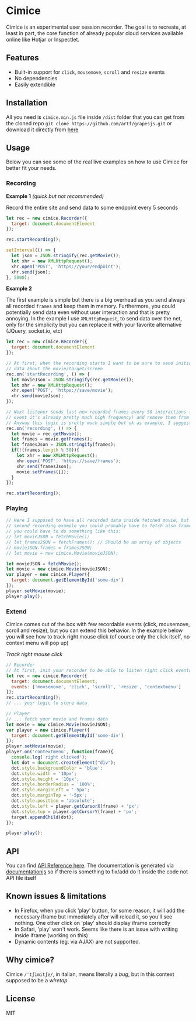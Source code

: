 # Cimice

Cimice is an experimental user session recorder. The goal is to recreate, at least in part, the core function of already popular cloud services available online like Hotjar or Inspectlet.

## Features

* Built-in support for `click`, `mousemove`, `scroll` and `resize` events
* No dependencies
* Easily extendible

## Installation

All you need is `cimice.min.js` file inside `/dist` folder that you can get from the cloned repo `git clone https://github.com/artf/grapesjs.git` or download it directly from [here](https://raw.githubusercontent.com/artf/cimice/master/dist/cimice.min.js)

## Usage

Below you can see some of the real live examples on how to use Cimice for better fit your needs.

### Recording

**Example 1** *(quick but not recommended)*

Record the entire site and send data to some endpoint every 5 seconds

```js
let rec = new cimice.Recorder({
  target: document.documentElement
});

rec.startRecording();

setInterval(() => {
  let json = JSON.stringify(rec.getMovie());
  let xhr = new XMLHttpRequest();
  xhr.open('POST', 'https://your/endpoint');
  xhr.send(json);
}, 5000);
```

**Example 2**

The first example is simple but there is a big overhead as you send always all recorded `frames` and keep them in memory.
Furthermore, you could potentially send data even without user interaction and that is pretty annoying.
In the example I use `XMLHttpRequest`, to send data over the net, only for the simplicity but you can replace it with your favorite alternative (JQuery, socket.io, etc)

```js
let rec = new cimice.Recorder({
  target: document.documentElement
});

// At first, when the recording starts I want to be sure to send initial
// data about the movie/target/screen
rec.on('startRecording', () => {
  let movieJson = JSON.stringify(rec.getMovie());
  let xhr = new XMLHttpRequest();
  xhr.open('POST', 'https://save/movie');
  xhr.send(movieJson);
});

// Next listener sends last new recorded frames every 50 interactions (with default mousemove
// event it's already pretty much high frequency) and remove them from the collection.
// Anyway this logic is pretty much simple but ok as example, I suggest to build your own.
rec.on('recording', () => {
  let movie = rec.getMovie();
  let frames = movie.getFrames();
  let framesJson = JSON.stringify(frames);
  if(!(frames.length % 50)){
    let xhr = new XMLHttpRequest();
    xhr.open('POST', 'https://save/frames');
    xhr.send(framesJson);
    movie.setFrames([]);
  }
});

rec.startRecording();
```

### Playing

```js
// Here I supposed to have all recorded data inside fetched movie, but following the
// second recording example you could probably have to fetch also frames data. So
// you could have to do something like this:
// let movieJSON = fetchMovie();
// let framesJSON = fetchFrames(); // Should be an array of objects
// movieJSON.frames = framesJSON;
// let movie = new cimice.Movie(movieJSON);

let movieJSON = fetchMovie();
let movie = new cimice.Movie(movieJSON);
var player = new cimice.Player({
  target: document.getElementById('some-div')
});
player.setMovie(movie);
player.play();
```

### Extend
Cimice comes out of the box with few recordable events (click, mousemove, scroll and resize), but you can extend this behavior.
In the example below you will see how to track right mouse click (of course only the click itself, no context menu will pop up)

*Track right mouse click*
```js
// Recorder
// At first, init your recorder to be able to listen right click events (contextmenu)
let rec = new cimice.Recorder({
  target: document.documentElement,
  events: ['mousemove', 'click', 'scroll', 'resize', 'contextmenu']
});
rec.startRecording();
// ... your logic to store data

// Player
// ... fetch your movie and frames data
let movie = new cimice.Movie(movieJSON);
var player = new cimice.Player({
  target: document.getElementById('some-div')
});
player.setMovie(movie);
player.on('contextmenu', function(frame){
  console.log('right clicked');
  let dot = document.createElement("div");
  dot.style.backgroundColor = 'blue';
  dot.style.width = '10px';
  dot.style.height = '10px';
  dot.style.borderRadius = '100%';
  dot.style.marginLeft = '-5px';
  dot.style.marginTop = '-5px';
  dot.style.position = 'absolute';
  dot.style.left = player.getCursorX(frame) + 'px';
  dot.style.top = player.getCursorY(frame) + 'px';
  target.appendChild(dot);
});

player.play();
```

## API

You can find [API Reference here](http://artf.github.io/cimice/docs). The documentation is generated via [documentationjs](https://github.com/documentationjs/documentation) so if there is something to fix/add do it inside the code not API file itself

## Known issues & limitations

- In Firefox, when you click 'play' button, for some reason, it will add the necessary iframe but immediately after will reload it, so you'll see nothing. One other click on 'play' should display iframe correctly
- In Safari, 'play' won't work. Seems like there is an issue with writing inside iframe (working on this)
- Dynamic contents (eg. via AJAX) are not supported.

## Why cimice?

Cimice `/ˈtʃimitʃe/`, in italian, means literally a *bug*, but in this context supposed to be a *wiretap*

## License

MIT